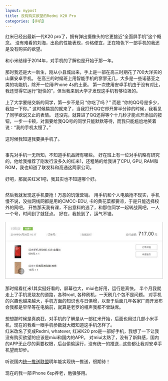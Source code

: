 ```yaml
---
layout: mypost
title: 没有购买欲望的Redmi K20 Pro
categories: [手机]
---
```


红米已经出最新一代K20 pro了，拥有弹出摄像头的它更接近“全面屏手机”这个概念。
没有难看的刘海，出色的性能表现，价格便宜，正在物色下一部手机的我还是没有购买的欲望。
<br/><br/>
和小米结缘于2014年，对手机的了解也是开始于那一年。
<br/><br/>
那时我还是大一新生，刚从小县城出来，手上是一部在高三时期花了700大洋买的山寨安卓手机。
在高三的时候班上用智能手机的寥寥无几，大多是一些诺基亚之类的功能机，除开一位用iPhone 4s的土豪。
第一次使用安卓手机由于没有对比，我还觉得它运行“挺快的”，但当我来到大学才发现这手机有够垃圾的。
<br/><br/>
上了大学要结交新的同学，第一步不是问 “你吃了吗？” 而是 “你的QQ号是多少，我加一下你。”
这时候尴尬的就来了，当我打开QQ它却开屏半分钟的时候，我看见了同学欲说又止的表情。
还没完，就算进了QQ还得等个十几秒才能点开添加的按钮，一步一卡顿，对面要给我QQ号的同学只能默默等待，而我只能尴尬地笑着说：“我的手机太慢了。”
<br/><br/>
这时候我知道我要换手机了。
<br/><br/>

事先对手机一无所知，不知道手机品牌有哪些。
好在班上有一位对手机略有研究的，他给我推荐了刚发行没多久的红米1，还粗略的给我讲了CPU, GPU, RAM和ROM，我也知道了联发科和高通这两家公司。
<br/><br/>
好吧，那就买红米1吧，我其实也不知道哪个好。
<br/><br/>

然后我就发现这手机要抢！万恶的饥饿营销。
用手机和个人电脑抢不现实，手机慢不说，没拉网线网都是用的CMCC-EDU, 卡的黄花菜都要凉，于是只能选择校外的网吧。
开售那天我有课，不出意料的逃了，和那位同学一起转战网吧，一人一个号，时间到了就狂点。
好在，我抢到了，运气不错。
<br/><br/>
![红米1](/img/红米手机.jpg)
<br/><br/>
那时候看红米1其实挺好看的，屏幕也大，miui也好用，运行是真快。
半个月我就走上了手机发烧友的道路，各种root, 各种刷机，一天刷几个包不是问题。
对手机的兴趣也越来越大，手机方面的知识也与日俱增，以至于后面几年各家厂商开发布会我都是早早等在电脑前，就算是老罗的相声我都不曾缺席。
<br/><br/>
想想那时候是真疯狂，对手机的了解是从一部红米开始，后面也用过几部小米手机，现在的我看一眼手机参数就大概知道这手机怎样了。  
红米改名了变成Redmi, whatever, 红米K20 pro是一部好手机，我想了一下让我没有购买欲望的应该是miui和国内的APP。 
对miui太熟了，没有了新鲜感，国内的APP无止尽的索要权限，后台偷偷运行，没有统一的推送...这些都让我对安卓手机望而却步。
<br/><br/>
听说国内[统一推送联盟](http://www.chinaupa.com/)明年能实现统一推送，很期待！
<br/><br/>
现在的我一部iPhone 6sp养老，勉强够用。
